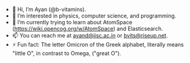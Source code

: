 - 👋 Hi, I’m Ayan (@b-vitamins).
- 👀 I’m interested in physics, computer science, and programming.
- 🌱 I’m currently trying to learn about AtomSpace (https://wiki.opencog.org/w/AtomSpace) and Elasticsearch.
- 📫 You can reach me at ayand@iisc.ac.in or bvits@riseup.net.
- ⚡ Fun fact: The letter Omicron of the Greek alphabet, literally means "little O", in contrast to Omega, ("great O").

<!---
b-vitamins/b-vitamins is a ✨ special ✨ repository because its `README.md` (this file) appears on your GitHub profile.
You can click the Preview link to take a look at your changes.
--->
